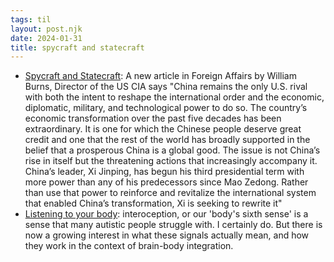 ```yaml
---
tags: til
layout: post.njk
date: 2024-01-31
title: spycraft and statecraft
---
```


- [Spycraft and Statecraft](https://sinocism.com/p/article-23-for-hong-kong-real-estate#%C2%A7bill-burns-on-china): A new article in Foreign Affairs by William Burns, Director of the US CIA says "China remains the only U.S. rival with both the intent to reshape the international order and the economic, diplomatic, military, and technological power to do so. The country’s economic transformation over the past five decades has been extraordinary. It is one for which the Chinese people deserve great credit and one that the rest of the world has broadly supported in the belief that a prosperous China is a global good. The issue is not China’s rise in itself but the threatening actions that increasingly accompany it. China’s leader, Xi Jinping, has begun his third presidential term with more power than any of his predecessors since Mao Zedong. Rather than use that power to reinforce and revitalize the international system that enabled China’s transformation, Xi is seeking to rewrite it" 
- [Listening to your body](https://theconversation.com/interoception-the-sixth-sense-we-use-to-read-hidden-signals-from-our-body-podcast-220863): interoception, or our 'body's sixth sense' is a sense that many autistic people struggle with. I certainly do. But there is now a growing interest in what these signals actually mean, and how they work in the context of brain-body integration. 